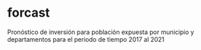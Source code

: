 # forcast
Pronóstico de inversión para población expuesta por municipio y departamentos para el periodo de tiempo 2017 al 2021
